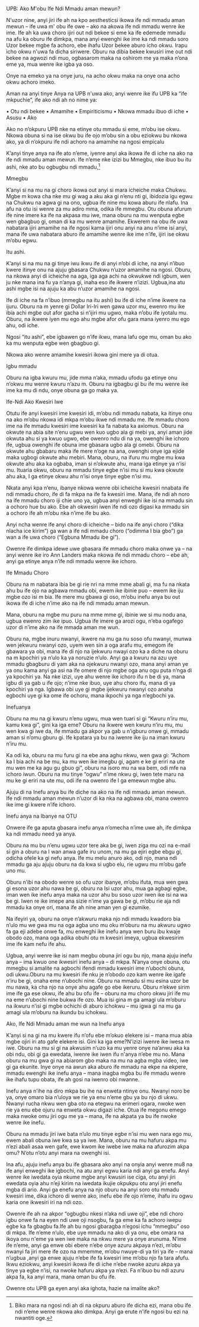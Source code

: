 UPB: Ako M'obu Ife Ndi Mmadu aman mewun? 

N'uzor nine,  anyi jiri ife ah na kpo aesthesticsi ikowa ife ndi mmadu aman mewun – ife uwa m' obu ife owe – ako na akowa ife ndi mmadu wenre ike ime. Ife ah ka uwa choro ijiri out ndi bekee si eme ka ife edemede mmadu na afu ka oburu ife dimkpa,  mana anyi ewenghi ike ime ka ndi mmadu soro Uzor bekee mgbe fa achoro, ebe ihafu Uzor bekee aburo icho okwu. Irapu icho okwu n'uwa fa dicha siriwere. Oburu na dibia bekee kwusiri ime out ndi bekee na agwozi ndi muo, ogbasarom maka na oshirom me ya maka n’ona eme ya, mua wenre ike igba ya oso. 

Onye na emeko ya na onye juru, na acho okwu maka na onye ona acho okwu achoro imeko. 

Aman na anyi tinye Anya na UPB n'uwa ako, anyi wenre ike ifu UPB ka “ife mkpuchie”, ife ako ndi ah no nime ya:

•	Otu ndi bekee
•	Amamihe
•	Empiriticismu
•	Nkowa mmadu ibuo di iche
•	Asusu
•	Ako

Ako no n’okpuru UPB nke na etinye otu mmadu si eme, m’obu ise okwu. Nkowa obuna si na ise okwu bu ife ojo m’obu sin a obu eziokwu bu nkowa ako, ya di n’okpuru ife ndi achoro na amamihe na ngosi empicalu

K’anyi tinye anya na ife ato n’eme, iyenre anyi aka ikowa ife di iche na ako na ife ndi mmadu aman mewun. Ife n’eme nke izizi bu Mmegbu, nke ibuo bu itu ashi, nke ato bu ogbugbu ndi mmadu,[^9]

Mmegbu

K’anyi si na mu na gi choro ikowa out anyi si mara icheiche maka Chukwu. Mgbe m kowa cha nke mu gi wag a aku aka gi n’enu nti gi, ibidozia igu egwu na Chukwu na agwa gi na ono, ugbua ife nine mu kowa aburu ife nlafu. Ina afu na otu isi wenre za mu adiro mma, odika ife mmegbu. Otu obuna afurum ife nine imere ka ife na akpasa mu iwe, mana oburu na mu wenputa egbe wen gbagbuo gi, oman di ka mu wenre amamihe. Ekwerem na obu ife uwa nabatara ijiri amamihe na ife ngosi kama ijiri onu anyi na anu n’ime isi anyi, mana ife uwa nabatara aburo ife amamihe wenre ike ime n’ife, ijiri ise okwu m’obu egwu.

Itu ashi.

K’anyi si na mu na gi tinye iwu ikwu ife di anyi n’obi di iche, na anyi n’ibuo kwere itinye onu na ajuju gbasara Chukwu n’uzor amamihe na ngosi. Oburu, na nkowa anyi di icheiche na aga, iga aga achi na okwukwe ndi igbum, wen ju nke mana ina fu ya n’anya gi, inaha eso ife ikwere n’izizi. Ugbua,ina atu ashi mgbe isi na ajuju ka abu n’uzor amamihe na ngosi.

Ife di iche na fa n’ibuo (mmegbu na itu ashi) bu ife di iche n’ime ikwere na ijuru. Oburu na m yenre gi Dollar Iri-Iri wen gawa uzor mu, ewenro mu ike ibia achi mgbe out afor gacha si n’ijiri mu ugwo, maka n’obu ife iyotalu mu. Oburu, na ikwere iyen mu ego ahu mgbe afor ofu gara mana iyenro mu ego ahu, odi iche.

Ngosi “itu ashi”, ebe igbawen go n’ife ikwu, mana lafu oge mu, oman bu ako ka mu wenputa egbe wen gbagbuo gi.

Nkowa ako wenre amamihe kwesiri ikowa gini mere ya di otua.

Igbu mmadu

Oburu na igba kwuru mu, jide mma n’aka, mmadu ufodu ga etinye onu n’okwu mu wenre kwuru n’azu m. Oburu na igbagbu gi bu ife mu wenre ike ime ka mu di ndu, onye obuna ga go maka ya.

Ife-Ndi Ako Kwesiri Iwe

Otutu ife anyi kwesiri ime kwesiri idi, m’obu ndi mmadu nabata, ka itinye onu na ako m’obu nkowa idi mkpa m’obu ikwe ndi mmadu me. Ife mmadu choro ime na ife mmadu kwesiri ime kwesiri ka fa nabata ka axiomus. Oburu na okwute na abia site n’enu ugwu wen kuo ugbo ala gi mebi ya, anyi aman jide okwuta ahu si ya kwuo ugwo, ebe owenro ndu di na ya, owenghi ike ichoro ife, ugbua owenghi ife obuna ime gbasara ugbo ala gi omebi. Oburu na okwute ahu gbabaru maka ife mere n’oge na ana, owenghi onye iga ejide maka ugbogi okwute ahu mebiri. Mana, oburu, na ifuru mu mgbe mu kwa okwute ahu aka ka ogbaba, iman si n’okwute ahu, mana iga etinye ya n’isi mu. Ituaria okwu, oburu na mmadu tinye egbe n’isi mu si mu kwa okwute ahu aka, I ga etinye okwu ahu n’isi onye tinye egbe n’isi mu.

Nkata anyi kpa n’enu, ibanye nkowa wenre obi icheiche kwesiri nnabata ife ndi mmadu choro, ife di fa mkpa na ife fa kwesiri ime. Mana, ife ndi ah noro na ife mmadu choro iji chie uno ya, ugbua anyi enweghi ike isi na mmadu sin a ochoro hue bu ako. Ebe ah okwesiri iwen ife ndi ozo digasi ka mmadu sin a ochoro ife ah m’obu nka n’ime ife bu ako.

Anyi ncha wenre ife anyi choro di icheiche – bido na ife anyi choro (“dika nlacha ice kirim”) ga wan a ife ndi mmadu choro (“odimma I bia gbo”) ga wan a ife uwa choro (“Egbuna Mmadu ibe gi”).

Owenre ife dimkpa idewe uwe gbasara ife mmadu choro maka onwe ya – na anyi wenre ike iro Ann Landers maka nkowa ife ndi mmadu choro – ebe ah, anyi ga etinye anya n’ife ndi mmadu wenre ike ichoro.

Ife Mmadu Choro

Oburu na m nabatara ibia be gi rie nri na mme mme abali gi, ma fu na nkata ahu bu ife ojo na agbawa mmadu obi, ewem ike ibinie puo – ewem ike iju mgbe ozo isi m bia. Ife mere mu gbawa gi oso, m’obu inefu anya bu out ikowa ife di iche n’ime ako na ife ndi mmadu aman mewun.

Mana, oburu na mgbe mu puru na mme mme  gi, ibinie we si mu nodu ana, ugbua ewenro zim ike ipuo. Ugbua ife imere ga arozi ogu, n’eba ogafego uzor di n’ime ako na ife mmada aman me wun.

Oburu na, mgbe inuru nwanyi, ikwere na mu ga nu soso ofu nwanyi, munwa wen jekwuru nwanyi ozo, uyem wen sin a oga arafu mu, emegom ife gbawara ya obi, mana ife di njo na ijekwuru nwayi ozo ka a diche na oburu na m kpochiri ya n’ulo ka ya noruzie n’ulo. Anyi ga a kwuru na azu uye mmadu gbagburu di yam aka na ojekwuru nwanyi ozo, mana anyi aman ye ya onu kama anyi ga asi na ife omere di njo mgbe oga anu ogu puta n’nga di ya kpochiri ya. Na nke izizi, uye ahu wenre ike ichoro ifu n be di ya, mana igbu di ya gab u ife ojo; n’ime nke ibuo, uye ahu choro ifu, mana di ya kpochiri ya nga. Igbawa obi uye gi mgbe ijekwuru nwanyi ozo anaha egbochi uye gi ka ome ife ochoru, mana ikpochi ya nga n’egbochi ya.

Inefuanya

Oburu na mu na gi kwuru n’enu ugwu, mua wen tuari si gi “Kwuru n’iru mu, kamu kwa gi”, gini ka iga eme? Oburu na ikwere wen kwuru n’iru mu, mu wen kwa gi iwe da, ife mmadu ga akpor ya gab u n’igburu onwe gi, mmadu aman si n’omu gburu gi. Ife kpatara ya bu na iwenre ike iju na iman kwuru n’iru mu.

Ka odi ka, oburu na mu furu gi na ebe ana aghu nkwu, wen gwa gi: “Achom ka I bia achi  na be mu, ka mu wen ike imegbu gi, agam e ke gi eriri na ute mu wen me ka agu gu gbuo gi”, oburu na isoro mu na wa bem, odi mfe na ichoro iwun. Oburu na mu tinye “ogwu” n’ime nkwu gi, iwen tete maru na mu ke gi eriri na ute mu, odi ife na owenro ife I ga emewun mgbe ahu.

Ajuju di na Inefu anya bu ife diche na ako na ife ndi mmadu aman mewun. Ife ndi mmadu aman mewun n’uzor di ka nka na agbawa obi, mana owenro ike ime gi kwere n’ife ichoro.

Inefu anya na Ibanye na OTU

Onwere ife ga aputa gbasara inefu anya n’omecha n’ime uwe ah, ife dimkpa ka ndi mmadu need ya anya.

Oburu na mu bu n’enu ugwu uzor tere aka be gi, iwen ziga mu ozi na e-mail si gin a oburu na I wan anwa gafe iru unom, na mu ga ejiri egbe ebgu gi, odicha ofele ka gi nefu anya. Ife mu melu anuro ako, odi njo, mana ndi mmadu ga aju ajuju oburu na da kwa si ugbo elu, rie ugwu mu m’obu gafe uno mu.


Oburu n’ibi na obodo wenre so ofu uzor ibanye, m’obu ifuta, mua wen gwa gi esona uzor ahu nawa be gi, oburu na Isi uzor ahu, mua ga agbagi egbe, iman wen ike inefu anya maka na uzor ahu bu soso uzor iwen ike isi na wa be gi. Iwen re ike imepe ana sizie n’ime ya gawa be gi, m’obu rie aja ndi mmadu ka onye ori, mana ife ah nine aman yen gi ezumike.

Na ifeyiri ya, oburu na onye n’akwuru maka njo ndi mmadu kwadoro bia n’ulo mu we gwa mu na oga agba uno mu oku m’oburu na mu akwuru ugwo fa ga eji adebe onwe fa, mu enweghi ike inefu anya wen buru ibu kwaje obodo ozo, mana oga adika obuhi otu m kwesiri imeya, ugbua ekwesirim ime ife kam nefu ife ahu.

Ugbua, anyi wenre ike isi nam megbu obuna jiri ogu bu njo, mana ajuju inefu anya – ima kwuo one ikwesiri inefu anya – di mkpa. N’anya onye obuna, otu mmegbu si amalite na agbochi ifendi mmadu kwesiri ime n’ubochi obuna, odi ukwu.Oburu na mu kwesiri ife nku je n’obodo ozo kam wenre ike igafe n’iru be gi, onaha eme n’ubochi nine. Oburu na mmadu si mu esina uzor be mu nawa, ka cha njo na onye ahu agafe go ebe ikeruru. Oburu n’ekwe sirim ime ife ga ese okwu, ife ahu bu ofu ife – oburu na mu choro okwu jiri ife mu na eme n’ubochi nine bukwa ife ozo. Mua isi gina m ga amagi ula m’oburu na ikwuru n’isi gi mgbe ochichi di aburo ichokwu – mu igwa gi na mu ga amagi ula m’oburu na ikundu bu ichokwu.

Ako, Ife Ndi Mmadu aman me wun na Inefu anya

K’anyi si na gi na mu kwere ifu n’ofu ebe m’okuo elekere isi – mana mua abia mgbe ojiri iri ato gafe elekere isi. Gini ka iga eme?N’izizi iwenre ike iwesa m iwe. Oburu na mu si gi na akwusim n’uzo ka mu yenre onye na’anwu aka ka obi ndu, obi gi ga ewedata, iwenre ike iwen ifu n'anya n’ebe mu no. Mana oburu na mu gwa gi na abiarom gbo maka na mu na agba mgba video, iwe gi ga ekunite. Inye onye na awun aka aburo ife mmadu na ekpe na ekpere, mmadu ewenghi ike inefu anya – mana inagba mgba bu ife mmadu wenre ike ihafu tupu obata, ife ah gosi na iwenro obi nwanne.

Inefu anya n’ihe na diro mkpa bu ihe na enweta ntinye onu. Nwanyi noro be ya, onye omaro bia n’uloya we rie ya enu n’eme gbu ya bu njo di ukwu. Nwanyi rucha nkwu wen gba oto na etegwu na erimeri ogara, nwoke wen rie ya enu ebe ojuru na enweta okwu digazi iche. Otua ife megonu emego maka nwoke omu jiri ogu me ya – mana, ife na akpata ya bu ife nwoke wenre ike inefu.

Oburu na mmadu jiri iwe bata n’ulo mu tinye egbe n’isi mu wen nara ego mu, ewem abali obuna iwe kwa sa ya iwe. Mana, oburu na mu hafuru akpa mu n’ezi abali asaa wen gafe, ewe kwom ike iwebe iwe maka na afurozim akpa omu? N’otu n’otu anyi mara na owenghi isi.

Ina afu, ajuju inefu anya bu ife gbasara ako anyi na onyia anyi wenre mu8 na ife anyi enweghi ike igbochi, na atu anyi egwu karia ndi anyi ga enefu. Anyi wenre ike iwedata oyia nkume mgbe anyi kwusiri ise ciga, otu anyi jiri ewedata oyia ahu n’eji kirim na iwedata ikujie okpukpu otu anyi jiri enefu mgba di ario. Anyi ga enefu anya na njo oburu na anyi soro otu mmadu kwesiri ime, dika ichoro di wenre ako, inefu ebe ife ojo n’eme, ihafu iru ogwu karia one ikwesiri iri na ndi ozo.

Owenre ife ah na akpor “ogbugbu nkesi n’aka ndi uwe oji”, ebe ndi choro igbu onwe fa na eyen ndi uwe oji nsogbu, fa ga eme ka fa achoro iwepu egbe ka fa gbagbu fa.Ife ah bu ngosi gbaragba n’egosi ichu “mmegbu” oso di mkpa. Ife n’eme n’ulo, ebe uye mmadu na ako di ya onu, ebe omara na ikoya onu n'eme ya wen iwe maka na nkwu mere ya onye arunuma. N’ime ife n’eme, anyi ga enwe obi ebere n’ebe onye azuru akpaya n’ezi, m’obu nwanyi fa jiri mere ife ozo na mmemme, m’obu nwuye-di ya tiri ya ife – mana n’ugbua ,anyi ga enwe ajuju n’ebe ife fa kwesiri ime m’obu njo fa tara afufu. Ikwu eziokwu, anyi kwesiri ikowa ife di iche n’ebe nwoke azuru akpa ya tinye ya egbe n’isi, na nwoke hafuru akpa ya n’ezi. Fa n’ibuo bu ndi azuru akpa fa, ka anyi mara, mana oman bu ofu ife.

Owenre otu UPB ga eyen anyi aka ighota, hazie na imalite ako?

[^9]: Biko mara na ngosi ndi ah di na okpuru aburo ife  dicha ezi, mana obu ife ndi n’eme wenre nkowa ako dimkpa. Anyi ga erute n'ife ngosi bu ezi na nwantiti oge.
